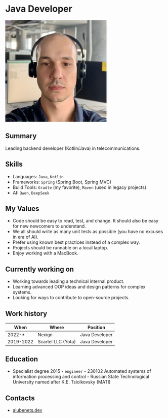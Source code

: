 # Java Developer

![profile_photo.png](profile_photo.png)

## Summary

Leading backend developer (Kotlin/Java) in telecommunications.

## Skills

* Languages: `Java`, `Kotlin`
* Frameworks: `Spring` (Spring Boot, Spring MVC)
* Build Tools: `Gradle` (my favorite), `Maven` (used in legacy projects)
* AI: `Qwen`, `DeepSeek`

## My Values

* Code should be easy to read, test, and change. It should also be easy for new newcomers to understand.
* We all should write as many unit tests as possible (you have no excuses in era of AI).
* Prefer using known best practices instead of a complex way.
* Projects should be runnable on a local laptop.
* Enjoy working with a MacBook.

## Currently working on

* Working towards leading a technical internal product.
* Learning advanced OOP ideas and design patterns for complex systems.
* Looking for ways to contribute to open-source projects.

## Work history

| When      | Where              | Position       |
|-----------|--------------------|----------------|
| 2022-*    | Nexign             | Java Developer |
| 2019-2022 | Scartel LLC (Yota) | Java Developer |

## Education

* Specialist degree 2015 - `engineer` - 230102 Automated systems of information processing and control  - Russian State Technological University named after K.E. Tsiolkovsky (MATI) 

## Contacts

* [alubenets.dev](https://alubenets.dev)
